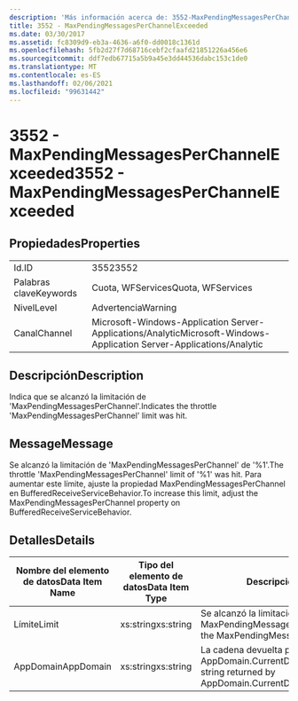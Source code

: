 ```yaml
---
description: 'Más información acerca de: 3552-MaxPendingMessagesPerChannelExceeded'
title: 3552 - MaxPendingMessagesPerChannelExceeded
ms.date: 03/30/2017
ms.assetid: fc8309d9-eb3a-4636-a6f0-dd0018c1361d
ms.openlocfilehash: 5fb2d27f7d68716cebf2cfaafd21851226a456e6
ms.sourcegitcommit: ddf7edb67715a5b9a45e3dd44536dabc153c1de0
ms.translationtype: MT
ms.contentlocale: es-ES
ms.lasthandoff: 02/06/2021
ms.locfileid: "99631442"
---
```

# <a name="3552---maxpendingmessagesperchannelexceeded"></a><span data-ttu-id="c8c3a-103">3552 - MaxPendingMessagesPerChannelExceeded</span><span class="sxs-lookup"><span data-stu-id="c8c3a-103">3552 - MaxPendingMessagesPerChannelExceeded</span></span>

## <a name="properties"></a><span data-ttu-id="c8c3a-104">Propiedades</span><span class="sxs-lookup"><span data-stu-id="c8c3a-104">Properties</span></span>  
  
|||  
|-|-|  
|<span data-ttu-id="c8c3a-105">Id.</span><span class="sxs-lookup"><span data-stu-id="c8c3a-105">ID</span></span>|<span data-ttu-id="c8c3a-106">3552</span><span class="sxs-lookup"><span data-stu-id="c8c3a-106">3552</span></span>|  
|<span data-ttu-id="c8c3a-107">Palabras clave</span><span class="sxs-lookup"><span data-stu-id="c8c3a-107">Keywords</span></span>|<span data-ttu-id="c8c3a-108">Cuota, WFServices</span><span class="sxs-lookup"><span data-stu-id="c8c3a-108">Quota, WFServices</span></span>|  
|<span data-ttu-id="c8c3a-109">Nivel</span><span class="sxs-lookup"><span data-stu-id="c8c3a-109">Level</span></span>|<span data-ttu-id="c8c3a-110">Advertencia</span><span class="sxs-lookup"><span data-stu-id="c8c3a-110">Warning</span></span>|  
|<span data-ttu-id="c8c3a-111">Canal</span><span class="sxs-lookup"><span data-stu-id="c8c3a-111">Channel</span></span>|<span data-ttu-id="c8c3a-112">Microsoft-Windows-Application Server-Applications/Analytic</span><span class="sxs-lookup"><span data-stu-id="c8c3a-112">Microsoft-Windows-Application Server-Applications/Analytic</span></span>|  
  
## <a name="description"></a><span data-ttu-id="c8c3a-113">Descripción</span><span class="sxs-lookup"><span data-stu-id="c8c3a-113">Description</span></span>  

 <span data-ttu-id="c8c3a-114">Indica que se alcanzó la limitación de 'MaxPendingMessagesPerChannel'.</span><span class="sxs-lookup"><span data-stu-id="c8c3a-114">Indicates the throttle 'MaxPendingMessagesPerChannel' limit was hit.</span></span>  
  
## <a name="message"></a><span data-ttu-id="c8c3a-115">Message</span><span class="sxs-lookup"><span data-stu-id="c8c3a-115">Message</span></span>  

 <span data-ttu-id="c8c3a-116">Se alcanzó la limitación de 'MaxPendingMessagesPerChannel' de '%1'.</span><span class="sxs-lookup"><span data-stu-id="c8c3a-116">The throttle 'MaxPendingMessagesPerChannel' limit of  '%1' was hit.</span></span> <span data-ttu-id="c8c3a-117">Para aumentar este límite, ajuste la propiedad MaxPendingMessagesPerChannel en BufferedReceiveServiceBehavior.</span><span class="sxs-lookup"><span data-stu-id="c8c3a-117">To increase this limit, adjust the MaxPendingMessagesPerChannel property on BufferedReceiveServiceBehavior.</span></span>  
  
## <a name="details"></a><span data-ttu-id="c8c3a-118">Detalles</span><span class="sxs-lookup"><span data-stu-id="c8c3a-118">Details</span></span>  
  
|<span data-ttu-id="c8c3a-119">Nombre del elemento de datos</span><span class="sxs-lookup"><span data-stu-id="c8c3a-119">Data Item Name</span></span>|<span data-ttu-id="c8c3a-120">Tipo del elemento de datos</span><span class="sxs-lookup"><span data-stu-id="c8c3a-120">Data Item Type</span></span>|<span data-ttu-id="c8c3a-121">Descripción</span><span class="sxs-lookup"><span data-stu-id="c8c3a-121">Description</span></span>|  
|--------------------|--------------------|-----------------|  
|<span data-ttu-id="c8c3a-122">Límite</span><span class="sxs-lookup"><span data-stu-id="c8c3a-122">Limit</span></span>|<span data-ttu-id="c8c3a-123">xs:string</span><span class="sxs-lookup"><span data-stu-id="c8c3a-123">xs:string</span></span>|<span data-ttu-id="c8c3a-124">Se alcanzó la limitación de MaxPendingMessagesPerChannel.</span><span class="sxs-lookup"><span data-stu-id="c8c3a-124">The limit of the MaxPendingMessagesPerChannel throttle.</span></span>|  
|<span data-ttu-id="c8c3a-125">AppDomain</span><span class="sxs-lookup"><span data-stu-id="c8c3a-125">AppDomain</span></span>|<span data-ttu-id="c8c3a-126">xs:string</span><span class="sxs-lookup"><span data-stu-id="c8c3a-126">xs:string</span></span>|<span data-ttu-id="c8c3a-127">La cadena devuelta por AppDomain.CurrentDomain.FriendlyName.</span><span class="sxs-lookup"><span data-stu-id="c8c3a-127">The string returned by AppDomain.CurrentDomain.FriendlyName.</span></span>|
